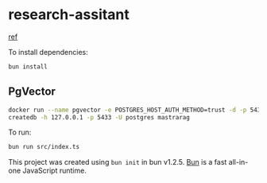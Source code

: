# research-assitant

[ref](https://mastra.ai/docs/guides/04-research-assistant)

To install dependencies:

```bash
bun install
```

## PgVector

```bash
docker run --name pgvector -e POSTGRES_HOST_AUTH_METHOD=trust -d -p 5433:5432 pgvector/pgvector:pg17
createdb -h 127.0.0.1 -p 5433 -U postgres mastrarag
```

To run:

```bash
bun run src/index.ts
```

This project was created using `bun init` in bun v1.2.5. [Bun](https://bun.sh) is a fast all-in-one JavaScript runtime.
